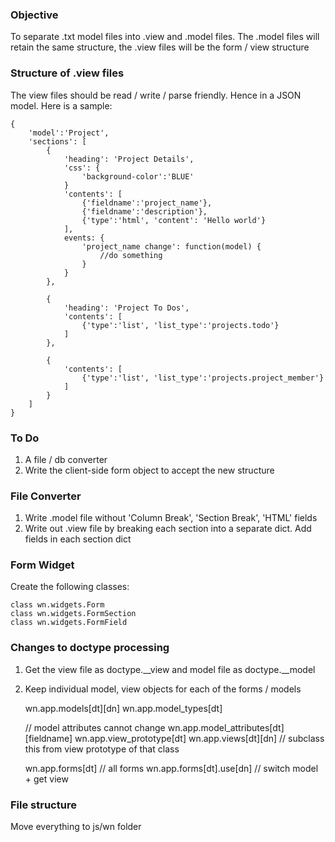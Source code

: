 ### Objective

To separate .txt model files into .view and .model files. The .model files will retain the same structure, the .view files will be the form / view structure

### Structure of .view files

The view files should be read / write / parse friendly. Hence in a JSON model. Here is a sample:

	{
		'model':'Project',
		'sections': [
			{
				'heading': 'Project Details',
				'css': {
					'background-color':'BLUE'
				}
				'contents': [
					{'fieldname':'project_name'},
					{'fieldname':'description'},
					{'type':'html', 'content': 'Hello world'}
				],
				events: {
					'project_name change': function(model) {
						//do something
					}
				}
			}, 
	
			{
				'heading': 'Project To Dos',
				'contents': [
					{'type':'list', 'list_type':'projects.todo'}
				]
			},
	
			{
				'contents': [
					{'type':'list', 'list_type':'projects.project_member'}
				]
			}
		]
	}

### To Do

1. A file / db converter
2. Write the client-side form object to accept the new structure

### File Converter

1. Write .model file without 'Column Break', 'Section Break', 'HTML' fields
2. Write out .view file by breaking each section into a separate dict. Add fields in each section dict

### Form Widget

Create the following classes:
    
    class wn.widgets.Form
    class wn.widgets.FormSection
    class wn.widgets.FormField

### Changes to doctype processing

1. Get the view file as doctype.__view and model file as doctype.__model
2. Keep individual model, view objects for each of the forms / models

    wn.app.models[dt][dn]
    wn.app.model_types[dt]

    // model attributes cannot change
    wn.app.model_attributes[dt][fieldname]
    wn.app.view_prototype[dt]
    wn.app.views[dt][dn] // subclass this from view prototype of that class

    wn.app.forms[dt] // all forms
    wn.app.forms[dt].use[dn] // switch model + get view
    
### File structure

Move everything to js/wn folder
